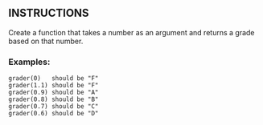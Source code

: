 ## INSTRUCTIONS

Create a function that takes a number as an argument and returns a grade based on that number.


### Examples:
```
grader(0)   should be "F"
grader(1.1) should be "F"
grader(0.9) should be "A"
grader(0.8) should be "B"
grader(0.7) should be "C"
grader(0.6) should be "D"
```
